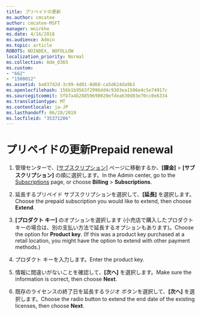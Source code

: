 ```yaml
---
title: プリペイドの更新
ms.author: cmcatee
author: cmcatee-MSFT
manager: mnirkhe
ms.date: 4/16/2018
ms.audience: Admin
ms.topic: article
ROBOTS: NOINDEX, NOFOLLOW
localization_priority: Normal
ms.collection: Adm_O365
ms.custom:
- "662"
- "1500012"
ms.assetid: ba037d2d-3c99-4d01-8d60-ca5d624da9b1
ms.openlocfilehash: 156b1b9563f2996dd4c9303ea1506e4c5e74917c
ms.sourcegitcommit: 5fb7a4b28859690020efdea630d03e70cc0e6334
ms.translationtype: MT
ms.contentlocale: ja-JP
ms.lasthandoff: 06/28/2019
ms.locfileid: "35371206"
---
```

# <a name="prepaid-renewal"></a><span data-ttu-id="11083-102">プリペイドの更新</span><span class="sxs-lookup"><span data-stu-id="11083-102">Prepaid renewal</span></span>

1. <span data-ttu-id="11083-103">管理センターで、[[サブスクリプション]](https://go.microsoft.com/fwlink/p/?linkid=842054) ページに移動するか、**[課金]** \> **[サブスクリプション]** の順に選択します。</span><span class="sxs-lookup"><span data-stu-id="11083-103">In the Admin center, go to the [Subscriptions](https://go.microsoft.com/fwlink/p/?linkid=842054) page, or choose **Billing** \> **Subscriptions**.</span></span>

2. <span data-ttu-id="11083-104">延長するプリペイド サブスクリプションを選択して、**[延長]** を選択します。</span><span class="sxs-lookup"><span data-stu-id="11083-104">Choose the prepaid subscription you would like to extend, then choose **Extend**.</span></span>

3. <span data-ttu-id="11083-p101">**[プロダクト キー]** のオプションを選択します (小売店で購入したプロダクト キーの場合は、別の支払い方法で延長するオプションもあります)。</span><span class="sxs-lookup"><span data-stu-id="11083-p101">Choose the option for **Product key**. (If this was a product key purchased at a retail location, you might have the option to extend with other payment methods.)</span></span>

4. <span data-ttu-id="11083-107">プロダクト キーを入力します。</span><span class="sxs-lookup"><span data-stu-id="11083-107">Enter the product key.</span></span>

5. <span data-ttu-id="11083-108">情報に間違いがないことを確認して、**[次へ]** を選択します。</span><span class="sxs-lookup"><span data-stu-id="11083-108">Make sure the information is correct, then choose **Next**.</span></span>

6. <span data-ttu-id="11083-109">既存のライセンスの終了日を延長するラジオ ボタンを選択して、**[次へ]** を選択します。</span><span class="sxs-lookup"><span data-stu-id="11083-109">Choose the radio button to extend the end date of the existing licenses, then choose **Next**.</span></span>
